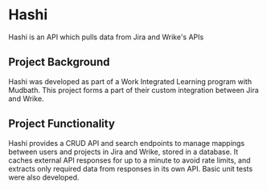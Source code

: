 # Hashi

Hashi is an API which pulls data from Jira and Wrike's APIs

## Project Background
Hashi was developed as part of a Work Integrated Learning program with Mudbath. This project forms a part of their custom integration between Jira and Wrike.

## Project Functionality 
Hashi provides a CRUD API and search endpoints to manage mappings between users and projects in Jira and Wrike, stored in a database. It caches external API responses for up to a minute to avoid rate limits, and extracts only required data from responses in its own API. Basic unit tests were also developed.
